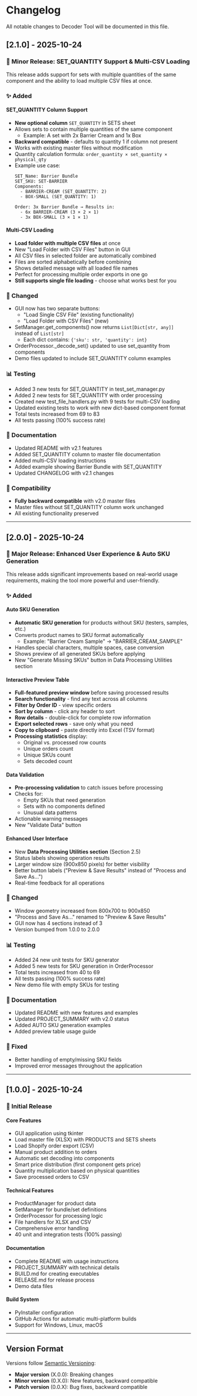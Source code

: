 # Changelog

All notable changes to Decoder Tool will be documented in this file.

## [2.1.0] - 2025-10-24

### 🎉 Minor Release: SET_QUANTITY Support & Multi-CSV Loading

This release adds support for sets with multiple quantities of the same component and the ability to load multiple CSV files at once.

### ✨ Added

#### SET_QUANTITY Column Support
- **New optional column** `SET_QUANTITY` in SETS sheet
- Allows sets to contain multiple quantities of the same component
  - Example: A set with 2x Barrier Cream and 1x Box
- **Backward compatible** - defaults to quantity 1 if column not present
- Works with existing master files without modification
- Quantity calculation formula: `order_quantity × set_quantity × physical_qty`
- Example use case:
  ```
  SET_Name: Barrier Bundle
  SET_SKU: SET-BARRIER
  Components:
    - BARRIER-CREAM (SET_QUANTITY: 2)
    - BOX-SMALL (SET_QUANTITY: 1)

  Order: 3x Barrier Bundle → Results in:
    - 6x BARRIER-CREAM (3 × 2 × 1)
    - 3x BOX-SMALL (3 × 1 × 1)
  ```

#### Multi-CSV Loading
- **Load folder with multiple CSV files** at once
- New "Load Folder with CSV Files" button in GUI
- All CSV files in selected folder are automatically combined
- Files are sorted alphabetically before combining
- Shows detailed message with all loaded file names
- Perfect for processing multiple order exports in one go
- **Still supports single file loading** - choose what works best for you

### 🔧 Changed
- GUI now has two separate buttons:
  - "Load Single CSV File" (existing functionality)
  - "Load Folder with CSV Files" (new)
- SetManager.get_components() now returns `List[Dict[str, any]]` instead of `List[str]`
  - Each dict contains: `{'sku': str, 'quantity': int}`
- OrderProcessor._decode_set() updated to use set_quantity from components
- Demo files updated to include SET_QUANTITY column examples

### 📊 Testing
- Added 3 new tests for SET_QUANTITY in test_set_manager.py
- Added 2 new tests for SET_QUANTITY with order processing
- Created new test_file_handlers.py with 9 tests for multi-CSV loading
- Updated existing tests to work with new dict-based component format
- Total tests increased from 69 to 83
- All tests passing (100% success rate)

### 📝 Documentation
- Updated README with v2.1 features
- Added SET_QUANTITY column to master file documentation
- Added multi-CSV loading instructions
- Added example showing Barrier Bundle with SET_QUANTITY
- Updated CHANGELOG with v2.1 changes

### 🔄 Compatibility
- **Fully backward compatible** with v2.0 master files
- Master files without SET_QUANTITY column work unchanged
- All existing functionality preserved

---

## [2.0.0] - 2025-10-24

### 🎉 Major Release: Enhanced User Experience & Auto SKU Generation

This release adds significant improvements based on real-world usage requirements, making the tool more powerful and user-friendly.

### ✨ Added

#### Auto SKU Generation
- **Automatic SKU generation** for products without SKU (testers, samples, etc.)
- Converts product names to SKU format automatically
  - Example: "Barrier Cream Sample" → "BARRIER_CREAM_SAMPLE"
- Handles special characters, multiple spaces, case conversion
- Shows preview of all generated SKUs before applying
- New "Generate Missing SKUs" button in Data Processing Utilities section

#### Interactive Preview Table
- **Full-featured preview window** before saving processed results
- **Search functionality** - find any text across all columns
- **Filter by Order ID** - view specific orders
- **Sort by column** - click any header to sort
- **Row details** - double-click for complete row information
- **Export selected rows** - save only what you need
- **Copy to clipboard** - paste directly into Excel (TSV format)
- **Processing statistics** display:
  - Original vs. processed row counts
  - Unique orders count
  - Unique SKUs count
  - Sets decoded count

#### Data Validation
- **Pre-processing validation** to catch issues before processing
- Checks for:
  - Empty SKUs that need generation
  - Sets with no components defined
  - Unusual data patterns
- Actionable warning messages
- New "Validate Data" button

#### Enhanced User Interface
- New **Data Processing Utilities section** (Section 2.5)
- Status labels showing operation results
- Larger window size (900x850 pixels) for better visibility
- Better button labels ("Preview & Save Results" instead of "Process and Save As...")
- Real-time feedback for all operations

### 🔧 Changed
- Window geometry increased from 800x700 to 900x850
- "Process and Save As..." renamed to "Preview & Save Results"
- GUI now has 4 sections instead of 3
- Version bumped from 1.0.0 to 2.0.0

### 📊 Testing
- Added 24 new unit tests for SKU generator
- Added 5 new tests for SKU generation in OrderProcessor
- Total tests increased from 40 to 69
- All tests passing (100% success rate)
- New demo file with empty SKUs for testing

### 📝 Documentation
- Updated README with new features and examples
- Updated PROJECT_SUMMARY with v2.0 status
- Added AUTO SKU generation examples
- Added preview table usage guide

### 🐛 Fixed
- Better handling of empty/missing SKU fields
- Improved error messages throughout the application

---

## [1.0.0] - 2025-10-24

### 🎉 Initial Release

#### Core Features
- GUI application using tkinter
- Load master file (XLSX) with PRODUCTS and SETS sheets
- Load Shopify order export (CSV)
- Manual product addition to orders
- Automatic set decoding into components
- Smart price distribution (first component gets price)
- Quantity multiplication based on physical quantities
- Save processed orders to CSV

#### Technical Features
- ProductManager for product data
- SetManager for bundle/set definitions
- OrderProcessor for processing logic
- File handlers for XLSX and CSV
- Comprehensive error handling
- 40 unit and integration tests (100% passing)

#### Documentation
- Complete README with usage instructions
- PROJECT_SUMMARY with technical details
- BUILD.md for creating executables
- RELEASE.md for release process
- Demo data files

#### Build System
- PyInstaller configuration
- GitHub Actions for automatic multi-platform builds
- Support for Windows, Linux, macOS

---

## Version Format

Versions follow [Semantic Versioning](https://semver.org/):
- **Major version** (X.0.0): Breaking changes
- **Minor version** (0.X.0): New features, backward compatible
- **Patch version** (0.0.X): Bug fixes, backward compatible
